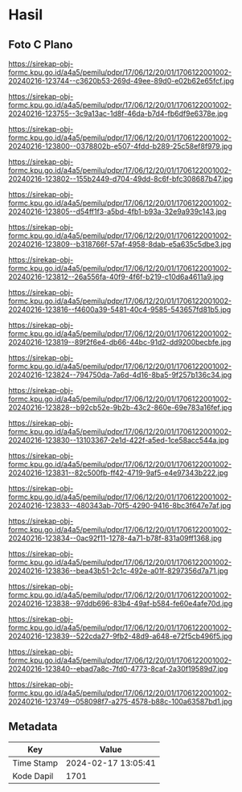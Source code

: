 # Hasil

## Foto C Plano

https://sirekap-obj-formc.kpu.go.id/a4a5/pemilu/pdpr/17/06/12/20/01/1706122001002-20240216-123744--c3620b53-269d-49ee-89d0-e02b62e65fcf.jpg

https://sirekap-obj-formc.kpu.go.id/a4a5/pemilu/pdpr/17/06/12/20/01/1706122001002-20240216-123755--3c9a13ac-1d8f-46da-b7d4-fb6df9e6378e.jpg

https://sirekap-obj-formc.kpu.go.id/a4a5/pemilu/pdpr/17/06/12/20/01/1706122001002-20240216-123800--0378802b-e507-4fdd-b289-25c58ef8f979.jpg

https://sirekap-obj-formc.kpu.go.id/a4a5/pemilu/pdpr/17/06/12/20/01/1706122001002-20240216-123802--155b2449-d704-49dd-8c6f-bfc308687b47.jpg

https://sirekap-obj-formc.kpu.go.id/a4a5/pemilu/pdpr/17/06/12/20/01/1706122001002-20240216-123805--d54ff1f3-a5bd-4fb1-b93a-32e9a939c143.jpg

https://sirekap-obj-formc.kpu.go.id/a4a5/pemilu/pdpr/17/06/12/20/01/1706122001002-20240216-123809--b318766f-57af-4958-8dab-e5a635c5dbe3.jpg

https://sirekap-obj-formc.kpu.go.id/a4a5/pemilu/pdpr/17/06/12/20/01/1706122001002-20240216-123812--26a556fa-40f9-4f6f-b219-c10d6a4611a9.jpg

https://sirekap-obj-formc.kpu.go.id/a4a5/pemilu/pdpr/17/06/12/20/01/1706122001002-20240216-123816--f4600a39-5481-40c4-9585-543657fd81b5.jpg

https://sirekap-obj-formc.kpu.go.id/a4a5/pemilu/pdpr/17/06/12/20/01/1706122001002-20240216-123819--89f2f6e4-db66-44bc-91d2-dd9200becbfe.jpg

https://sirekap-obj-formc.kpu.go.id/a4a5/pemilu/pdpr/17/06/12/20/01/1706122001002-20240216-123824--794750da-7a6d-4d16-8ba5-9f257b136c34.jpg

https://sirekap-obj-formc.kpu.go.id/a4a5/pemilu/pdpr/17/06/12/20/01/1706122001002-20240216-123828--b92cb52e-9b2b-43c2-860e-69e783a16fef.jpg

https://sirekap-obj-formc.kpu.go.id/a4a5/pemilu/pdpr/17/06/12/20/01/1706122001002-20240216-123830--13103367-2e1d-422f-a5ed-1ce58acc544a.jpg

https://sirekap-obj-formc.kpu.go.id/a4a5/pemilu/pdpr/17/06/12/20/01/1706122001002-20240216-123831--82c500fb-ff42-4719-9af5-e4e97343b222.jpg

https://sirekap-obj-formc.kpu.go.id/a4a5/pemilu/pdpr/17/06/12/20/01/1706122001002-20240216-123833--480343ab-70f5-4290-9416-8bc3f647e7af.jpg

https://sirekap-obj-formc.kpu.go.id/a4a5/pemilu/pdpr/17/06/12/20/01/1706122001002-20240216-123834--0ac92f11-1278-4a71-b78f-831a09ff1368.jpg

https://sirekap-obj-formc.kpu.go.id/a4a5/pemilu/pdpr/17/06/12/20/01/1706122001002-20240216-123836--bea43b51-2c1c-492e-a01f-8297356d7a71.jpg

https://sirekap-obj-formc.kpu.go.id/a4a5/pemilu/pdpr/17/06/12/20/01/1706122001002-20240216-123838--97ddb696-83b4-49af-b584-fe60e4afe70d.jpg

https://sirekap-obj-formc.kpu.go.id/a4a5/pemilu/pdpr/17/06/12/20/01/1706122001002-20240216-123839--522cda27-9fb2-48d9-a648-e72f5cb496f5.jpg

https://sirekap-obj-formc.kpu.go.id/a4a5/pemilu/pdpr/17/06/12/20/01/1706122001002-20240216-123840--ebad7a8c-7fd0-4773-8caf-2a30f19589d7.jpg

https://sirekap-obj-formc.kpu.go.id/a4a5/pemilu/pdpr/17/06/12/20/01/1706122001002-20240216-123749--058098f7-a275-4578-b88c-100a63587bd1.jpg


## Metadata

| Key        | Value               |
| ---------- | ------------------- |
| Time Stamp | 2024-02-17 13:05:41 |
| Kode Dapil | 1701                |



